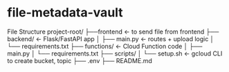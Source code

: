 # file-metadata-vault
File Structure
project-root/
├──frontend ← to send file from frontend 
├── backend/ ← Flask/FastAPI app
│ ├── main.py ← routes + upload logic
│ └── requirements.txt
├── functions/ ← Cloud Function code
│ ├── main.py
│ └── requirements.txt
├── scripts/
│ └── setup.sh ← gcloud CLI to create bucket, topic
├── .env
├── README.md

